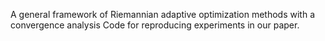 A general framework of Riemannian adaptive optimization
methods with a convergence analysis
Code for reproducing experiments in our paper.
